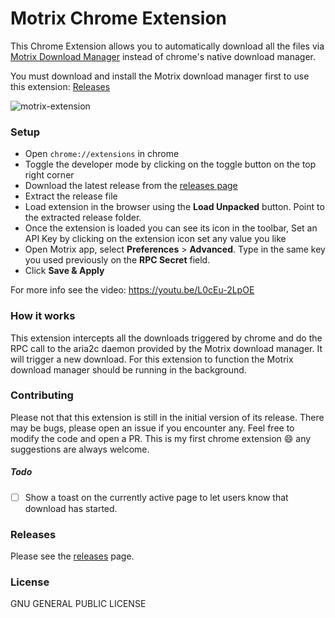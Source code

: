 # Motrix Chrome Extension
This Chrome Extension allows you to automatically download all the files via [Motrix Download Manager](https://motrix.app/) instead of chrome's native download manager.

You must download and install the Motrix download manager first to use this extension: [Releases](https://github.com/agalwood/Motrix/releases/latest)

![motrix-extension](https://user-images.githubusercontent.com/8397274/71557256-bed84a80-2a69-11ea-98d9-f2f20d2a0065.gif)

### Setup
* Open `chrome://extensions` in chrome
* Toggle the developer mode by clicking on the toggle button on the top right corner
* Download the latest release from the [releases page](https://github.com/gautamkrishnar/motrix-chrome-extension/releases/latest) 
* Extract the release file
* Load extension in the browser using the **Load Unpacked** button. Point to the extracted release folder.
* Once the extension is loaded you can see its icon in the toolbar, Set an API Key by clicking on the extension icon set any value you like
* Open Motrix app, select **Preferences** > **Advanced**. Type in the same key you used previously on the **RPC Secret** field.
* Click **Save & Apply**

For more info see the video: https://youtu.be/L0cEu-2LpOE

### How it works
This extension intercepts all the downloads triggered by chrome and do the RPC call to the aria2c daemon provided by the
Motrix download manager. It will trigger a new download. For this extension to function the Motrix download manager should 
be running in the background.

### Contributing
Please not that this extension is still in the initial version of its release. There may be bugs, please open an issue 
if you encounter any. Feel free to modify the code and open a PR. This is my first chrome extension :smile:
any suggestions are always welcome.

##### Todo
- [ ] Show a toast on the currently active page to let users know that download has started.

### Releases
Please see the [releases](https://github.com/gautamkrishnar/motrix-chrome-extension/releases/latest) page.

### License
GNU GENERAL PUBLIC LICENSE

